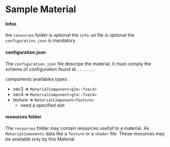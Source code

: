 # Sample Material

#### Infos
the `resources` folder is optional
the `info.md` file is optional
the `configuration.json` is mandatory

#### configuration.json
The `configuration.json` file descripe the material, it must comply the schema of configuration found at `.......`.

components availables types :
* vec3 => `MaterialComponent<glm::fvec3>`
* vec4 => `MaterialComponent<glm::fvec4>`
* texture => `MaterialComponent<Texture>`
	* need a specified slot

#### resources folder
The `resources` folder may contain resources usefull to a material.
As `MaterialComonents` data like a `Texture` or a `shader` file.
These resources may be available only by this Material
